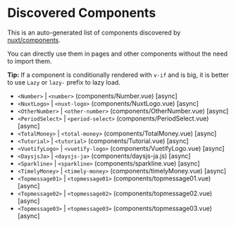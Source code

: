 # Discovered Components

This is an auto-generated list of components discovered by [nuxt/components](https://github.com/nuxt/components).

You can directly use them in pages and other components without the need to import them.

**Tip:** If a component is conditionally rendered with `v-if` and is big, it is better to use `Lazy` or `lazy-` prefix to lazy load.

- `<Number>` | `<number>` (components/Number.vue) [async]
- `<NuxtLogo>` | `<nuxt-logo>` (components/NuxtLogo.vue) [async]
- `<OtherNumber>` | `<other-number>` (components/OtherNumber.vue) [async]
- `<PeriodSelect>` | `<period-select>` (components/PeriodSelect.vue) [async]
- `<TotalMoney>` | `<total-money>` (components/TotalMoney.vue) [async]
- `<Tutorial>` | `<tutorial>` (components/Tutorial.vue) [async]
- `<VuetifyLogo>` | `<vuetify-logo>` (components/VuetifyLogo.vue) [async]
- `<DaysjsJa>` | `<daysjs-ja>` (components/daysjs-ja.js) [async]
- `<Sparkline>` | `<sparkline>` (components/sparkline.vue) [async]
- `<TimelyMoney>` | `<timely-money>` (components/timelyMoney.vue) [async]
- `<Topmessage01>` | `<topmessage01>` (components/topmessage01.vue) [async]
- `<Topmessage02>` | `<topmessage02>` (components/topmessage02.vue) [async]
- `<Topmessage03>` | `<topmessage03>` (components/topmessage03.vue) [async]
